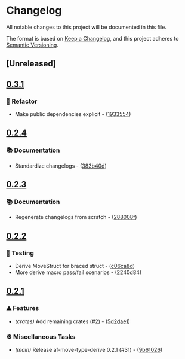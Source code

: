 # Changelog

All notable changes to this project will be documented in this file.

The format is based on [Keep a Changelog](https://keepachangelog.com/en/1.0.0/),
and this project adheres to [Semantic Versioning](https://semver.org/spec/v2.0.0.html).


## [Unreleased]

## [0.3.1](https://github.com/AftermathFinance/aftermath-sdk-rust/compare/af-move-type-derive-v0.3.0...af-move-type-derive-v0.3.1)

### 🚜 Refactor

- Make public dependencies explicit - ([1933554](https://github.com/AftermathFinance/aftermath-sdk-rust/commit/19335540faf2d55827fdfcd04aaa9c130fa306a3))


## [0.2.4](https://github.com/AftermathFinance/aftermath-sdk-rust/compare/af-move-type-derive-v0.2.3...af-move-type-derive-v0.2.4)

### 📚 Documentation

- Standardize changelogs - ([383b40d](https://github.com/AftermathFinance/aftermath-sdk-rust/commit/383b40d75c38f637aafe06438673f71e1c57d432))


## [0.2.3](https://github.com/AftermathFinance/aftermath-sdk-rust/compare/af-move-type-derive-v0.2.2...af-move-type-derive-v0.2.3)

### 📚 Documentation

- Regenerate changelogs from scratch - ([288008f](https://github.com/AftermathFinance/aftermath-sdk-rust/commit/288008f5b60193ea34b765d8ad605cf4f25207e9))

## [0.2.2](https://github.com/AftermathFinance/aftermath-sdk-rust/compare/af-move-type-derive-v0.2.1...af-move-type-derive-v0.2.2)

### 🧪 Testing

- Derive MoveStruct for braced struct - ([c06ca8d](https://github.com/AftermathFinance/aftermath-sdk-rust/commit/c06ca8d83d090ed6d310ece61f2d3841d66897ab))
- More derive macro pass/fail scenarios - ([2240d84](https://github.com/AftermathFinance/aftermath-sdk-rust/commit/2240d8459876b9baea7b674caf3ab64fe359408d))

## [0.2.1](https://github.com/AftermathFinance/aftermath-sdk-rust/compare/af-move-type-derive-v0.2.0...af-move-type-derive-v0.2.1)

### ⛰️ Features

- *(crates)* Add remaining crates (#2) - ([5d2dae1](https://github.com/AftermathFinance/aftermath-sdk-rust/commit/5d2dae1392de8ed6a5af63a0e559bd3416112b35))

### ⚙️ Miscellaneous Tasks

- *(main)* Release af-move-type-derive 0.2.1 (#31) - ([9b61026](https://github.com/AftermathFinance/aftermath-sdk-rust/commit/9b61026d46292ad20316d84edf7635c706ccfab7))

<!-- generated by git-cliff -->
